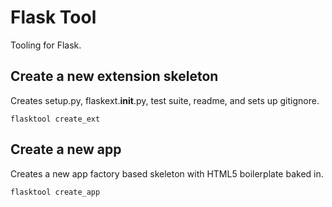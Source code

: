 # Flask Tool 
Tooling for Flask.

## Create a new extension skeleton
Creates setup.py, flaskext.__init__.py, test suite, readme, and sets up gitignore.

    flasktool create_ext

## Create a new app

Creates a new app factory based skeleton with HTML5 boilerplate baked in.

    flasktool create_app
